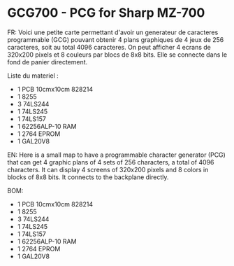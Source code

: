 # GCG700 - PCG for Sharp MZ-700

FR:
Voici une petite carte permettant d'avoir un generateur de caracteres programmable (GCG) pouvant obtenir 4 plans graphiques de 4 jeux de 256 caracteres, soit au total 4096 caracteres.
On peut afficher 4 ecrans de 320x200 pixels et 8 couleurs par blocs de 8x8 bits.
Elle se connecte dans le fond de panier directement.

Liste du materiel :
 - 1 PCB 10cmx10cm 828214
 - 1 8255
 - 3 74LS244
 - 1 74LS245
 - 1 74LS157
 - 1 62256ALP-10 RAM
 - 1 2764 EPROM
 - 1 GAL20V8


EN:
Here is a small map to have a programmable character generator (PCG) that can get 4 graphic plans of 4 sets of 256 characters, a total of 4096 characters.
It can display 4 screens of 320x200 pixels and 8 colors in blocks of 8x8 bits.
It connects to the backplane directly.

BOM:
 - 1 PCB 10cmx10cm 828214
 - 1 8255
 - 3 74LS244
 - 1 74LS245
 - 1 74LS157
 - 1 62256ALP-10 RAM
 - 1 2764 EPROM
 - 1 GAL20V8
